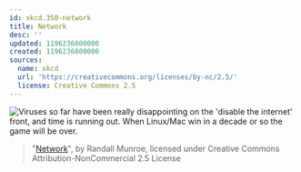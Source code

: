 ```yaml
---
id: xkcd.350-network
title: Network
desc: ''
updated: 1196236800000
created: 1196236800000
sources:
  name: xkcd
  url: 'https://creativecommons.org/licenses/by-nc/2.5/'
  license: Creative Commons 2.5
---
```

![Viruses so far have been really disappointing on the 'disable the internet' front, and time is running out.  When Linux/Mac win in a decade or so the game will be over.](https://imgs.xkcd.com/comics/network.png)
> "[Network](https://xkcd.com/350/)", by Randall Munroe, licensed under Creative Commons Attribution-NonCommercial 2.5 License
